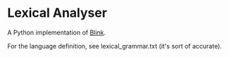 # Lexical Analyser

A Python implementation of [Blink](https://hackernoon.com/lexical-analysis-861b8bfe4cb0).

For the language definition, see lexical_grammar.txt (it's sort of accurate).
